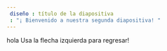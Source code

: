```yaml
---
 diseño : título de la diapositiva
 : "¡ Bienvenido a nuestra segunda diapositiva! "
---
```

hola
Usa la flecha izquierda para regresar!
